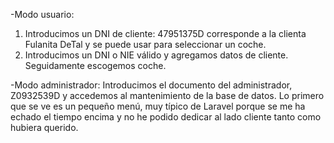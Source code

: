 -Modo usuario:
1) Introducimos un DNI de cliente: 47951375D corresponde a la clienta Fulanita DeTal y se puede usar para seleccionar un coche.
2) Introducimos un DNI o NIE válido y agregamos datos de cliente. Seguidamente escogemos coche.

-Modo administrador:
Introducimos el documento del administrador, Z0932539D y accedemos al mantenimiento de la base de datos. Lo primero que se ve es un pequeño menú, muy típico de Laravel porque se me ha echado el tiempo encima y no he podido dedicar al lado cliente tanto como hubiera querido.
